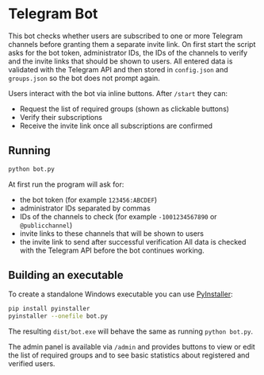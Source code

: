 # Telegram Bot

This bot checks whether users are subscribed to one or more Telegram channels before granting them a separate invite link. On first start the script asks for the bot token, administrator IDs, the IDs of the channels to verify and the invite links that should be shown to users. All entered data is validated with the Telegram API and then stored in `config.json` and `groups.json` so the bot does not prompt again.

Users interact with the bot via inline buttons. After `/start` they can:

- Request the list of required groups (shown as clickable buttons)
- Verify their subscriptions
- Receive the invite link once all subscriptions are confirmed

## Running

```bash
python bot.py
```
At first run the program will ask for:
- the bot token (for example `123456:ABCDEF`)
- administrator IDs separated by commas
- IDs of the channels to check (for example `-1001234567890` or `@publicchannel`)
- invite links to these channels that will be shown to users
- the invite link to send after successful verification
All data is checked with the Telegram API before the bot continues working.

## Building an executable

To create a standalone Windows executable you can use [PyInstaller](https://pyinstaller.org/):

```bash
pip install pyinstaller
pyinstaller --onefile bot.py
```

The resulting `dist/bot.exe` will behave the same as running `python bot.py`.

The admin panel is available via `/admin` and provides buttons to view or edit the list of required groups and to see basic statistics about registered and verified users.
